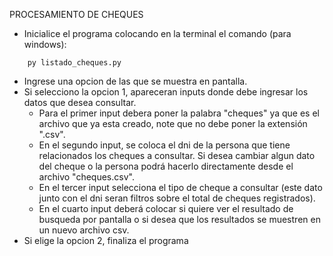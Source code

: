 PROCESAMIENTO DE CHEQUES

- Inicialice el programa colocando en la terminal el comando (para windows): 
```
    py listado_cheques.py
```
- Ingrese una opcion de las que se muestra en pantalla.
- Si selecciono la opcion 1, apareceran inputs donde debe ingresar los datos que desea consultar.  
    - Para el primer input debera poner la palabra "cheques" ya que es el archivo que ya esta creado, note que no debe poner la extensión ".csv".
    - En el segundo input, se coloca el dni de la persona que tiene relacionados los cheques a consultar. Si desea cambiar algun dato del cheque o la persona podrá hacerlo directamente desde el archivo "cheques.csv".
    - En el tercer input selecciona el tipo de cheque a consultar (este dato junto con el dni seran filtros sobre el total de cheques registrados).
    - En el cuarto input deberá colocar si quiere ver el resultado de busqueda por pantalla o si desea que los resultados se muestren en un nuevo archivo csv. 
- Si elige la opcion 2, finaliza el programa